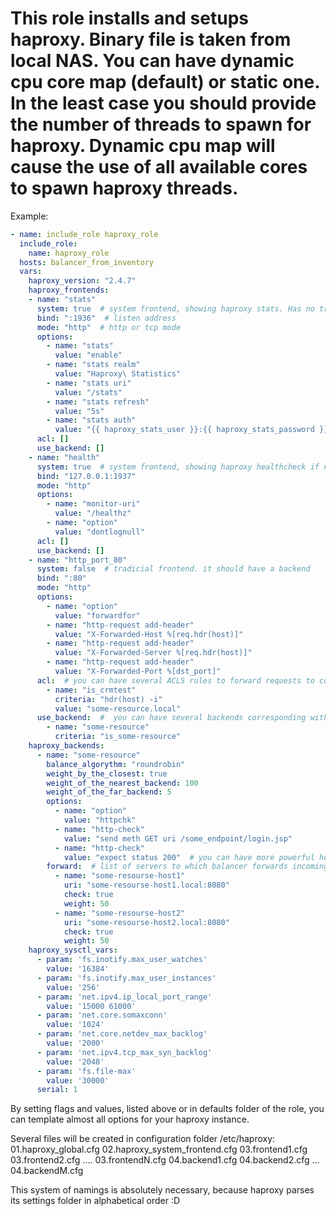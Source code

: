 # This role installs and setups haproxy. Binary file is taken from local NAS. You can have dynamic cpu core map (default) or static one. In the least case you should provide the number of threads to spawn for haproxy. Dynamic cpu map will cause the use of all available cores to spawn haproxy threads.

Example: 
```yaml
- name: include_role haproxy_role
  include_role:
    name: haproxy_role
  hosts: balancer_from_inventory
  vars:
    haproxy_version: "2.4.7"
    haproxy_frontends:
    - name: "stats"
      system: true  # system frontend, showing haproxy stats. Has no tradicial backend. 
      bind: ":1936"  # listen address
      mode: "http"  # http or tcp mode
      options:
        - name: "stats"
          value: "enable"
        - name: "stats realm"
          value: "Haproxy\ Statistics"
        - name: "stats uri"
          value: "/stats"
        - name: "stats refresh"
          value: "5s"
        - name: "stats auth"
          value: "{{ haproxy_stats_user }}:{{ haproxy_stats_password }}"
      acl: []
      use_backend: []
    - name: "health"
      system: true  # system frontend, showing haproxy healthcheck if needed. Has no tradicial backend. 
      bind: "127.0.0.1:1937"
      mode: "http"
      options:
        - name: "monitor-uri"
          value: "/healthz"
        - name: "option"
          value: "dontlognull"
      acl: []
      use_backend: []
    - name: "http_port_80"
      system: false  # tradicial frontend. it should have a backend
      bind: ":80"
      mode: "http"
      options:
        - name: "option"
          value: "forwardfor"
        - name: "http-request add-header"
          value: "X-Forwarded-Host %[req.hdr(host)]"
        - name: "http-request add-header"
          value: "X-Forwarded-Server %[req.hdr(host)]"
        - name: "http-request add-header"
          value: "X-Forwarded-Port %[dst_port]"
      acl:  # you can have several ACLS rules to forward requests to corresponding backend
        - name: "is_crmtest"
          criteria: "hdr(host) -i"
          value: "some-resource.local"
      use_backend:  #  you can have several backends corresponding with ACL
        - name: "some-resource"
          criteria: "is_some-resource"
    haproxy_backends:
      - name: "some-resource"
        balance_algorythm: "roundrobin"
        weight_by_the_closest: true
        weight_of_the_nearest_backend: 100
        weight_of_the_far_backend: 5
        options:
          - name: "option"
            value: "httpchk"
          - name: "http-check"
            value: "send meth GET uri /some_endpoint/login.jsp"
          - name: "http-check"
            value: "expect status 200"  # you can have more powerful healthchecks if needed
        forward:  # list of servers to which balancer forwards incoming requests
          - name: "some-resourse-host1"
            uri: "some-resourse-host1.local:8080"
            check: true
            weight: 50
          - name: "some-resourse-host2"
            uri: "some-resourse-host2.local:8080"
            check: true
            weight: 50     
    haproxy_sysctl_vars:
      - param: 'fs.inotify.max_user_watches'
        value: '16384'
      - param: 'fs.inotify.max_user_instances'
        value: '256'
      - param: 'net.ipv4.ip_local_port_range'
        value: '15000 61000'
      - param: 'net.core.somaxconn'
        value: '1024'
      - param: 'net.core.netdev_max_backlog'
        value: '2000'
      - param: 'net.ipv4.tcp_max_syn_backlog'
        value: '2048'
      - param: 'fs.file-max'
        value: '30000'
      serial: 1
```

By setting flags and values, listed above or in defaults folder of the role, you can template almost all options for your haproxy instance. 

Several files will be created in configuration folder /etc/haproxy:
01.haproxy_global.cfg
02.haproxy_system_frontend.cfg
03.frontend1.cfg
03.frontend2.cfg
....
03.frontendN.cfg
04.backend1.cfg
04.backend2.cfg
...
04.backendM.cfg

This system of namings is absolutely necessary, because haproxy parses its settings folder in alphabetical order :D

